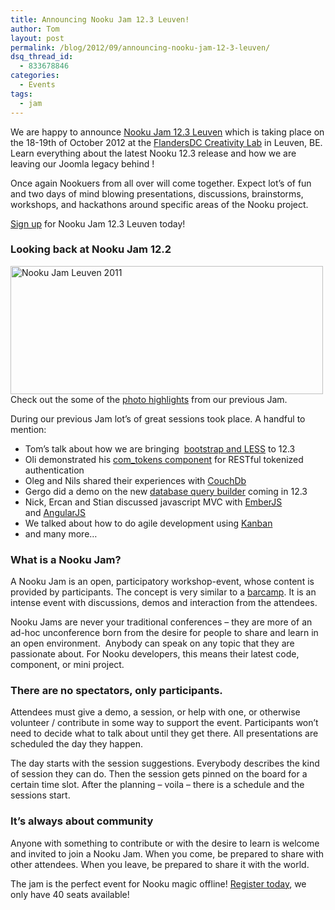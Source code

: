 ```yaml
---
title: Announcing Nooku Jam 12.3 Leuven!
author: Tom
layout: post
permalink: /blog/2012/09/announcing-nooku-jam-12-3-leuven/
dsq_thread_id:
  - 833678846
categories:
  - Events
tags:
  - jam
---
```

We are happy to announce [Nooku Jam 12.3 Leuven][1] which is taking place on the 18-19th of October 2012 at the [FlandersDC Creativity Lab][2] in Leuven, BE. Learn everything about the latest Nooku 12.3 release and how we are leaving our Joomla legacy behind !

<!--more-->

Once again Nookuers from all over will come together. Expect lot&#8217;s of fun and two days of mind blowing presentations, discussions, brainstorms, workshops, and hackathons around specific areas of the Nooku project.

[Sign up][1] for Nooku Jam 12.3 Leuven today!

### Looking back at Nooku Jam 12.2

[<img src="http://farm8.staticflickr.com/7093/7026184369_53a09c5f4d.jpg" alt="Nooku Jam Leuven 2011" width="500" height="205" />][3]  
Check out the some of the [photo highlights][4] from our previous Jam.

During our previous Jam lot’s of great sessions took place. A handful to mention:

*   Tom’s talk about how we are bringing  [bootstrap and LESS][5] to 12.3
*   Oli demonstrated his [com_tokens component][6] for RESTful tokenized authentication
*   Oleg and Nils shared their experiences with [CouchDb][7]
*   Gergo did a demo on the new [database query builder][8] coming in 12.3
*   Nick, Ercan and Stian discussed javascript MVC with [EmberJS][9] and [AngularJS][10]
*   We talked about how to do agile development using [Kanban][11]
*   and many more…

### What is a Nooku Jam?

A Nooku Jam is an open, participatory workshop-event, whose content is provided by participants. The concept is very similar to a [barcamp][12]. It is an intense event with discussions, demos and interaction from the attendees.

Nooku Jams are never your traditional conferences &#8211; they are more of an ad-hoc unconference born from the desire for people to share and learn in an open environment.  Anybody can speak on any topic that they are passionate about. For Nooku developers, this means their latest code, component, or mini project.

### There are no spectators, only participants.

Attendees must give a demo, a session, or help with one, or otherwise volunteer / contribute in some way to support the event. Participants won&#8217;t need to decide what to talk about until they get there. All presentations are scheduled the day they happen.

The day starts with the session suggestions. Everybody describes the kind of session they can do. Then the session gets pinned on the board for a certain time slot. After the planning – voila – there is a schedule and the sessions start.

### It’s always about community

Anyone with something to contribute or with the desire to learn is welcome and invited to join a Nooku Jam. When you come, be prepared to share with other attendees. When you leave, be prepared to share it with the world.

The jam is the perfect event for Nooku magic offline! [Register today][1], we only have 40 seats available!

 [1]: http://nj123leuven.eventbrite.com/
 [2]: http://www.flandersdc.be/en
 [3]: http://www.flickr.com/photos/nooku/7026184369/ "Nooku Jam Leuven 2011 by Nooku, on Flickr"
 [4]: http://www.flickr.com/photos/nooku/sets/72157630033392080/
 [5]: https://github.com/tomjanssens/talks/tree/master/jd12nl
 [6]: https://github.com/uketernity/Nooku-API-Authentication
 [7]: http://couchdb.apache.org/
 [8]: http://nooku.assembla.com/spaces/nooku-framework/wiki/12-3#3._kdatabasequery
 [9]: http://emberjs.com/
 [10]: http://angularjs.org/
 [11]: http://en.wikipedia.org/wiki/Kanban
 [12]: http://barcamp.org/w/page/405173/TheRulesOfBarCamp